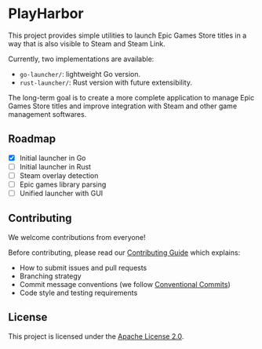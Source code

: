 # PlayHarbor

This project provides simple utilities to launch Epic Games Store titles 
in a way that is also visible to Steam and Steam Link.

Currently, two implementations are available:
- `go-launcher/`: lightweight Go version.
- `rust-launcher/`: Rust version with future extensibility.

The long-term goal is to create a more complete application 
to manage Epic Games Store titles and improve integration with Steam and other game 
management softwares.

## Roadmap
- [x] Initial launcher in Go
- [ ] Initial launcher in Rust
- [ ] Steam overlay detection
- [ ] Epic games library parsing
- [ ] Unified launcher with GUI

## Contributing

We welcome contributions from everyone!  

Before contributing, please read our [Contributing Guide](CONTRIBUTING.md) which explains:
- How to submit issues and pull requests
- Branching strategy
- Commit message conventions (we follow [Conventional Commits](https://www.conventionalcommits.org/en/v1.0.0/))
- Code style and testing requirements

## License
This project is licensed under the [Apache License 2.0](LICENSE).


